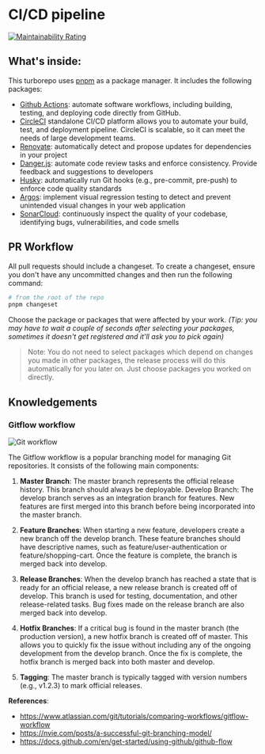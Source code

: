 # CI/CD pipeline

[![Maintainability Rating](https://sonarcloud.io/api/project_badges/measure?project=natserract_frontend-automation&metric=sqale_rating)](https://sonarcloud.io/summary/new_code?id=natserract_frontend-automation)

## What's inside:

This turborepo uses [pnpm](https://pnpm.io/) as a package manager. It includes the following packages:

- [Github Actions](https://github.com/features/actions): automate software workflows, including building, testing, and deploying code directly from GitHub.
- [CircleCI](https://circleci.com/) standalone CI/CD platform allows you to automate your build, test, and deployment pipeline. CircleCI is scalable, so it can meet the needs of large development teams.
- [Renovate](https://www.mend.io/renovate/): automatically detect and propose updates for dependencies in your project
- [Danger.js](https://github.com/danger/danger-js): automate code review tasks and enforce consistency. Provide feedback and suggestions to developers
- [Husky](https://typicode.github.io/husky): automatically run Git hooks (e.g., pre-commit, pre-push) to enforce code quality standards
- [Argos](https://argos-ci.com/): implement visual regression testing to detect and prevent unintended visual changes in your web application
- [SonarCloud](https://sonarcloud.io): continuously inspect the quality of your codebase, identifying bugs, vulnerabilities, and code smells

## PR Workflow

All pull requests should include a changeset. To create a changeset, ensure you don't have any uncommitted changes and then run the following command:

```bash
# from the root of the repo
pnpm changeset
```

Choose the package or packages that were affected by your work. _(Tip: you may have to wait a couple of seconds after selecting your packages, sometimes it doesn't get registered and it'll ask you to pick again)_

> Note: You do not need to select packages which depend on changes you made in other packages, the release process will do this automatically for you later on. Just choose packages you worked on directly.

## Knowledgements

### Gitflow workflow

![Git workflow](https://res.cloudinary.com/dqo6txtrv/image/upload/v1717904646/Natserract%20Blog/mermaid-diagram-2024-06-09-114256_i3mxyu.png)

The Gitflow workflow is a popular branching model for managing Git repositories. It consists of the following main components:

1. **Master Branch**: The master branch represents the official release history. This branch should always be deployable.
   Develop Branch: The develop branch serves as an integration branch for features. New features are first merged into this branch before being incorporated into the master branch.

2. **Feature Branches**: When starting a new feature, developers create a new branch off the develop branch. These feature branches should have descriptive names, such as feature/user-authentication or feature/shopping-cart. Once the feature is complete, the branch is merged back into develop.

3. **Release Branches**: When the develop branch has reached a state that is ready for an official release, a new release branch is created off of develop. This branch is used for testing, documentation, and other release-related tasks. Bug fixes made on the release branch are also merged back into develop.

4. **Hotfix Branches**: If a critical bug is found in the master branch (the production version), a new hotfix branch is created off of master. This allows you to quickly fix the issue without including any of the ongoing development from the develop branch. Once the fix is complete, the hotfix branch is merged back into both master and develop.

5. **Tagging**: The master branch is typically tagged with version numbers (e.g., v1.2.3) to mark official releases.

**References**:

- https://www.atlassian.com/git/tutorials/comparing-workflows/gitflow-workflow
- https://nvie.com/posts/a-successful-git-branching-model/
- https://docs.github.com/en/get-started/using-github/github-flow
